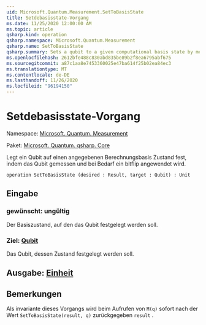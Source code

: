 ```yaml
---
uid: Microsoft.Quantum.Measurement.SetToBasisState
title: Setdebasisstate-Vorgang
ms.date: 11/25/2020 12:00:00 AM
ms.topic: article
qsharp.kind: operation
qsharp.namespace: Microsoft.Quantum.Measurement
qsharp.name: SetToBasisState
qsharp.summary: Sets a qubit to a given computational basis state by measuring the qubit and applying a bit flip if needed.
ms.openlocfilehash: 2612bfe488c830abd835be89b2f8ea6795abf675
ms.sourcegitcommit: a87c1aa8e7453360025e47ba614f25b02ea84ec3
ms.translationtype: MT
ms.contentlocale: de-DE
ms.lasthandoff: 11/26/2020
ms.locfileid: "96194150"
---
```

# <a name="settobasisstate-operation"></a>Setdebasisstate-Vorgang

Namespace: [Microsoft. Quantum. Measurement](xref:Microsoft.Quantum.Measurement)

Paket: [Microsoft. Quantum. qsharp. Core](https://nuget.org/packages/Microsoft.Quantum.QSharp.Core)


Legt ein Qubit auf einen angegebenen Berechnungsbasis Zustand fest, indem das Qubit gemessen und bei Bedarf ein bitflip angewendet wird.

```qsharp
operation SetToBasisState (desired : Result, target : Qubit) : Unit
```


## <a name="input"></a>Eingabe

### <a name="desired--__invalidresult__"></a>gewünscht: __ungültig <Result>__

Der Basiszustand, auf den das Qubit festgelegt werden soll.


### <a name="target--qubit"></a>Ziel: [Qubit](xref:microsoft.quantum.lang-ref.qubit)

Das Qubit, dessen Zustand festgelegt werden soll.



## <a name="output--unit"></a>Ausgabe: [Einheit](xref:microsoft.quantum.lang-ref.unit)



## <a name="remarks"></a>Bemerkungen

Als invariante dieses Vorgangs wird beim Aufrufen von `M(q)` sofort nach der Wert `SetToBasisState(result, q)` zurückgegeben `result` .